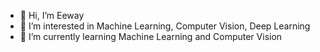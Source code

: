 - 👋 Hi, I’m Eeway
- 👀 I’m interested in Machine Learning, Computer Vision, Deep Learning
- 🌱 I’m currently learning Machine Learning and Computer Vision


<!---
Verbsius/Verbsius is a ✨ special ✨ repository because its `README.md` (this file) appears on your GitHub profile.
You can click the Preview link to take a look at your changes.
--->
